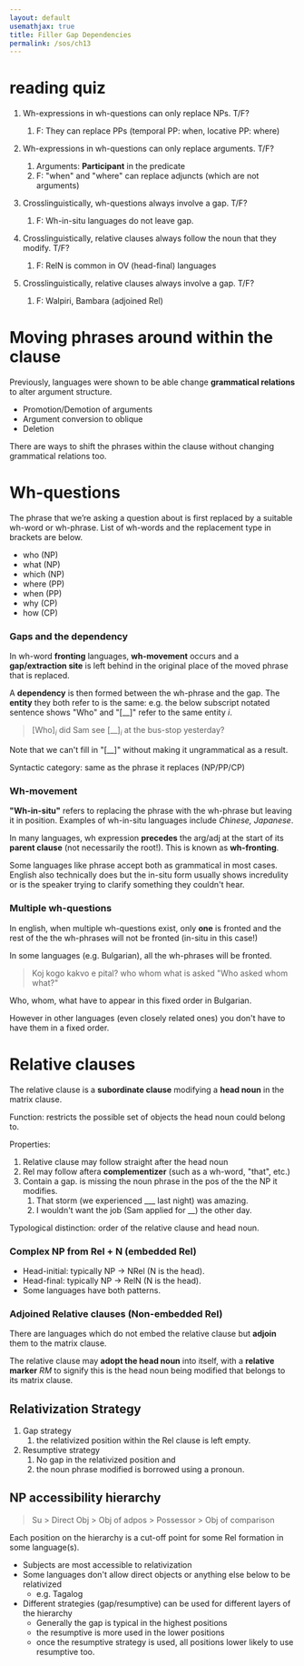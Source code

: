 ```yaml
---
layout: default
usemathjax: true
title: Filler Gap Dependencies
permalink: /sos/ch13
---
```


# reading quiz

1. Wh-expressions in wh-questions can only replace NPs. T/F?
   1. F: They can replace PPs (temporal PP: when, locative PP: where)

2. Wh-expressions in wh-questions can only replace arguments. T/F?
   1. Arguments: **Participant** in the predicate
   2. F: "when" and "where" can replace adjuncts (which are not arguments)

3. Crosslinguistically, wh-questions always involve a gap. T/F?
   1. F: Wh-in-situ languages do not leave gap.

4. Crosslinguistically, relative clauses always follow the noun that they modify. T/F?
   1. F: RelN is common in OV (head-final) languages

5. Crosslinguistically, relative clauses always involve a gap. T/F?
   1. F: Walpiri, Bambara (adjoined Rel)

# Moving phrases around within the clause

Previously, languages were shown to be able change **grammatical relations** to
alter argument structure.

- Promotion/Demotion of arguments
- Argument conversion to oblique
- Deletion

There are ways to shift the phrases within the clause without changing grammatical relations too.

# Wh-questions

The phrase that we’re asking a question about is first replaced by a suitable 
wh-word or wh-phrase. List of wh-words and the replacement type in brackets are
below.

- who (NP)
- what (NP)
- which (NP)
- where (PP)
- when (PP)
- why (CP)
- how (CP)

### Gaps and the dependency

In wh-word **fronting** languages, **wh-movement** occurs and a **gap/extraction site** is left behind in the original place of the moved phrase that is replaced.

A **dependency** is then formed between the wh-phrase and the gap. 
The **entity** they both refer to is the same: e.g. the below subscript notated 
sentence shows "Who" and "[__]" refer to the same entity $i$.

> [Who]$_i$ did Sam see [__]$_i$ at the bus-stop yesterday?

Note that we can't fill in "[__]" without making it ungrammatical as a result.

Syntactic category: same as the phrase it replaces (NP/PP/CP)

### Wh-movement

**"Wh-in-situ"** refers to replacing the phrase with the wh-phrase but leaving it in position. Examples of wh-in-situ languages include *Chinese, Japanese*.

In many languages, wh expression **precedes** the arg/adj at the start of its 
**parent clause** (not necessarily the root!). This is known as **wh-fronting**.

Some languages like phrase accept both as grammatical in most cases. English also
technically does but the in-situ form usually shows incredulity or is the speaker
trying to clarify something they couldn't hear.

### Multiple wh-questions

In english, when multiple wh-questions exist, only **one** is fronted and the 
rest of the the wh-phrases will not be fronted (in-situ in this case!)

In some languages (e.g. Bulgarian), all the wh-phrases will be fronted.

> Koj kogo kakvo e  pital?
> who whom what  is asked
> "Who asked whom what?"

Who, whom, what have to appear in this fixed order in Bulgarian.

However in other languages (even closely related ones) you don't have to have them in a fixed order.

# Relative clauses

The relative clause is a **subordinate clause** modifying a **head noun** in the 
matrix clause.

Function: restricts the possible set of objects the head noun could belong to.

Properties:

1. Relative clause may follow straight after the head noun
2. Rel may follow aftera **complementizer** (such as a wh-word, "that", etc.)
3. Contain a gap. is missing the noun phrase in the pos of the the NP it modifies.
   1. That storm (we experienced ___ last night) was amazing.
   1. I wouldn't want the job (Sam applied for __) the other day.

Typological distinction: order of the relative clause and head noun.

### Complex NP from Rel + N (embedded Rel)

- Head-initial: typically NP -> NRel (N is the head).
- Head-final: typically NP -> RelN (N is the head).
- Some languages have both patterns.

### Adjoined Relative clauses (Non-embedded Rel)

There are languages which do not embed the relative clause but **adjoin** them to
the matrix clause.

The relative clause may **adopt the head noun** into itself, with a 
**relative marker** $RM$ to signify this is the head noun being modified that belongs to its matrix clause.

## Relativization Strategy

1. Gap strategy
   1. the relativized position within the Rel clause is left empty.
2. Resumptive strategy
   1. No gap in the relativized position and 
   2. the noun phrase modified is borrowed using a pronoun.

## NP accessibility hierarchy

> Su > Direct Obj > Obj of adpos > Possessor > Obj of comparison

Each position on the hierarchy is a cut-off point for some Rel formation
in some language(s).

- Subjects are most accessible to relativization
- Some languages don't allow direct objects or anything else below to be relativized
  - e.g. Tagalog
- Different strategies (gap/resumptive) can be used for different layers of the hierarchy
  - Generally the gap  is typical in the highest positions
  - the resumptive is more used in the lower positions
  - once the resumptive strategy is used, all positions lower likely to use resumptive too.